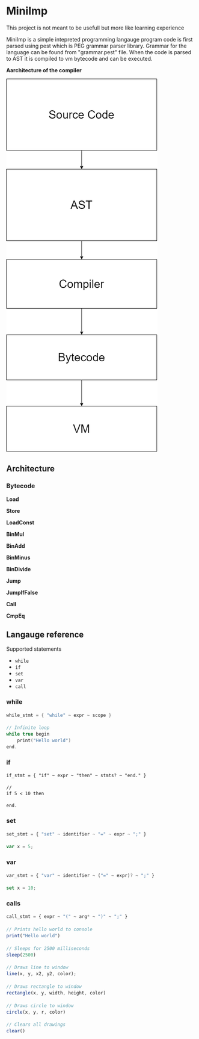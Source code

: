 # MiniImp

This project is not meant to be usefull but more like learning experience

MiniImp is a simple intepreted programming langauge program code
is first parsed using pest which is PEG grammar parser
library. Grammar for the language can be found from
"grammar.pest" file. When the code is parsed to AST
it is compiled to vm bytecode and can be executed.

**Aarchitecture of the compiler**

![alt text](architecture.png "Title")

## Architecture

### Bytecode

**Load**

**Store**

**LoadConst**

**BinMul**

**BinAdd**

**BinMinus**

**BinDivide**

**Jump**

**JumpIfFalse**

**Call**

**CmpEq**


## Langauge reference

Supported statements

* `while`
* `if`
* `set`
* `var`
* `call`

### while

```c
while_stmt = { "while" ~ expr ~ scope }

// Infinite loop
while true begin 
    print("Hello world")
end.

```

### if

```basic
if_stmt = { "if" ~ expr ~ "then" ~ stmts? ~ "end." }

// 
if 5 < 10 then

end.
```

### set

```js
set_stmt = { "set" ~ identifier ~ "=" ~ expr ~ ";" }

var x = 5;
```

### var

```js
var_stmt = { "var" ~ identifier ~ ("=" ~ expr)? ~ ";" }

set x = 10;
```

### calls

```js
call_stmt = { expr ~ "(" ~ arg* ~ ")" ~ ";" }

// Prints hello world to console
print("Hello world")

// Sleeps for 2500 milliseconds
sleep(2500)

// Draws line to window
line(x, y, x2, y2, color);

// Draws rectangle to window
rectangle(x, y, width, height, color)

// Draws circle to window
circle(x, y, r, color)

// Clears all drawings
clear()
```